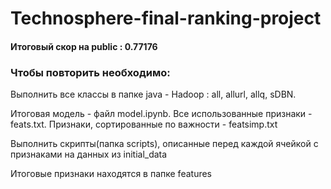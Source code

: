 # Technosphere-final-ranking-project

#### Итоговый скор на public : 0.77176

### Чтобы повторить необходимо:
Выполнить все классы в папке java - Hadoop : all, allurl, allq, sDBN. 

Итоговая модель - файл model.ipynb. Все использованные признаки - feats.txt. Признаки, сортированные по важности - featsimp.txt

Выполнить скрипты(папка scripts), описанные перед каждой ячейкой с признаками на данных из initial_data

Итоговые признаки находятся в папке features
